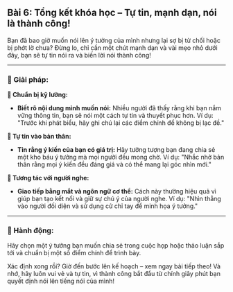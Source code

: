 ## Bài 6: Tổng kết khóa học – Tự tin, mạnh dạn, nói là thành công!

Bạn đã bao giờ muốn nói lên ý tưởng của mình nhưng lại sợ bị từ chối hoặc bị phớt lờ chưa? Đừng lo, chỉ cần một chút mạnh dạn và vài mẹo nhỏ dưới đây, bạn sẽ tự tin nói ra và biến lời nói thành công!

---

### 📌 Giải pháp:

**🔹 Chuẩn bị kỹ lưỡng:**
- **Biết rõ nội dung mình muốn nói:** Nhiều người đã thấy rằng khi bạn nắm vững thông tin, bạn sẽ nói một cách tự tin và thuyết phục hơn.
  Ví dụ: "Trước khi phát biểu, hãy ghi chú lại các điểm chính để không bị lạc đề."

**🔹 Tự tin vào bản thân:**
- **Tin rằng ý kiến của bạn có giá trị:** Hãy tưởng tượng bạn đang chia sẻ một kho báu ý tưởng mà mọi người đều mong chờ.
  Ví dụ: "Nhắc nhở bản thân rằng mọi ý kiến đều đáng giá và có thể mang lại góc nhìn mới."

**🔹 Tương tác với người nghe:**
- **Giao tiếp bằng mắt và ngôn ngữ cơ thể:** Cách này thường hiệu quả vì giúp bạn tạo kết nối và giữ sự chú ý của người nghe.
  Ví dụ: "Nhìn thẳng vào người đối diện và sử dụng cử chỉ tay để minh họa ý tưởng."

---

### 🚀 Hành động:

Hãy chọn một ý tưởng bạn muốn chia sẻ trong cuộc họp hoặc thảo luận sắp tới và chuẩn bị một số điểm chính để trình bày.

Xác định xong rồi? Giờ đến bước lên kế hoạch – xem ngay bài tiếp theo! Và nhớ, hãy luôn vui vẻ và tự tin, vì thành công bắt đầu từ chính giây phút bạn quyết định nói lên tiếng nói của mình!